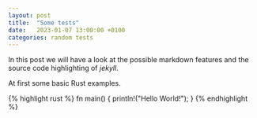 ```yaml
---
layout: post
title:  "Some tests"
date:   2023-01-07 13:00:00 +0100
categories: random tests
---
```

In this post we will have a look at the possible markdown features and the source code highlighting of _jekyll_.

At first some basic Rust examples.

{% highlight rust %}
fn main() {
    println!("Hello World!");
}
{% endhighlight %}

